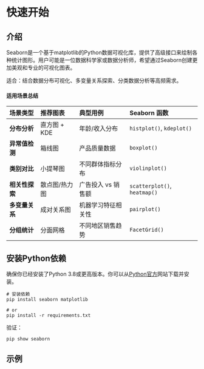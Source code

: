 # 快速开始

## 介绍

Seaborn是一个基于matplotlib的Python数据可视化库，提供了高级接口来绘制各种统计图形。用户可能是一位数据科学家或数据分析师，希望通过Seaborn创建更加美观和专业的可视化图表。

适合：结合数据分布可视化、多变量关系探索、分类数据分析等高频需求。

#### 适用场景总结

| **场景类型**  | **推荐图表**  | **典型用例**    | **Seaborn 函数**               |
|:----------|:----------|:------------|:-----------------------------|
| **分布分析**  | 直方图 + KDE | 年龄/收入分布     | `histplot()`, `kdeplot()`    |
| **异常值检测** | 箱线图       | 产品质量数据      | `boxplot()`                  |
| **类别对比**  | 小提琴图      | 不同群体指标分布    | `violinplot()`               |
| **相关性探索** | 散点图/热力图   | 广告投入 vs 销售额 | `scatterplot()`, `heatmap()` |
| **多变量关系** | 成对关系图     | 机器学习特征相关性   | `pairplot()`                 |
| **分组统计**  | 分面网格      | 不同地区销售趋势    | `FacetGrid()`                |

## 安装Python依赖

确保你已经安装了Python 3.8或更高版本。你可以从[Python官方](https://www.python.org/downloads/)网站下载并安装。

```shell
# 安装依赖
pip install seaborn matplotlib

# or
pip install -r requirements.txt
```

验证：

```shell
pip show seaborn
```

## 示例


